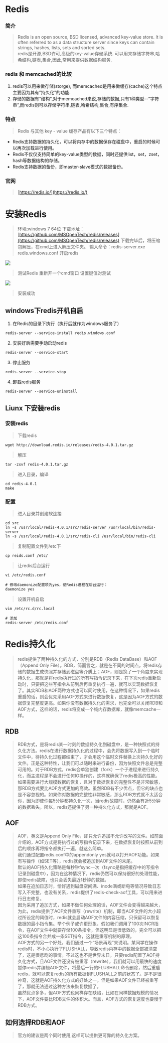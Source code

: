 # Redis
### 简介
> Redis is an open source, BSD licensed, advanced key-value store. It is often referred to as a data structure server since keys can contain strings, hashes, lists, sets and sorted sets.<br>
redis是开源,BSD许可,高级的key-value存储系统. 可以用来存储字符串,哈希结构,链表,集合,因此,常用来提供数据结构服务.

### redis 和 memcached的比较
1. redis可以用来做存储(storge), 而memcached是用来做缓存(cache)这个特点主要因为其有”持久化”的功能.
2. 存储的数据有"结构",对于memcached来说,存储的数据,只有1种类型--”字符串”,而redis则可以存储字符串,链表,哈希结构,集合,有序集合.

### 特点
> Redis 与其他 key - value 缓存产品有以下三个特点：
- Redis支持数据的持久化，可以将内存中的数据保存在磁盘中，重启的时候可以再次加载进行使用。
- Redis不仅仅支持简单的key-value类型的数据，同时还提供list，set，zset，hash等数据结构的存储。
- Redis支持数据的备份，即master-slave模式的数据备份。 

### 官网
> [https://redis.io/](https://redis.io/)

# 安装Redis
> 环境:windows 7 64位
> 下载地址：[https://github.com/MSOpenTech/redis/releases](https://github.com/MSOpenTech/redis/releases)
> 下载完毕后，将压缩包解压，在cmd上进入解压文件夹。
> 输入命令：redis-server.exe redis.windows.conf 开启redis

![](http://i.imgur.com/WSwD5ar.png)

> 测试Redis
> 重新开一个cmd窗口
> 设置键值对测试

![](http://i.imgur.com/u5kMt9d.png)

> 安装成功

## windows下redis开机自启
1. 在Redis的目录下执行（执行后就作为windows服务了）
```
redis-server --service-install redis.windows.conf
```
2. 安装好后需要手动启动redis
```
redis-server --service-start
```
3. 停止服务
```
redis-server --service-stop
```
4. 卸载redis服务
```
redis-server --service-uninstall
```

## Liunx 下安装redis
### 安装redis
> 下载redis

```shell
wget http://download.redis.io/releases/redis-4.0.1.tar.gz
```

> 解压

```shell
tar -zxvf redis-4.0.1.tar.gz
```

> 进入目录，编译

```
cd redis-4.0.1
make
```
### 配置
> 进入目录并创建软连接

```shell
cd src
ln -s /usr/local/redis-4.0.1/src/redis-server /usr/local/bin/redis-server
ln -s /usr/local/redis-4.0.1/src/redis-cli /usr/local/bin/redis-cli
```

> 复制配置文件到/etc下

```
cp reids.conf /etc/
```
> 让redis后台运行

```
vi /etc/redis.conf

# 修改daemonize配置项为yes，使Redis进程在后台运行：
daemonize yes
```
> 设置开机自启

```shell
vim /etc/rc.d/rc.local

# 添加
redis-server /etc/redis.conf
```


# Redis持久化
>redis提供了两种持久化的方式，分别是RDB（Redis DataBase）和AOF（Append Only File）。RDB，简而言之，就是在不同的时间点，将redis存储的数据生成快照并存储到磁盘等介质上；AOF，则是换了一个角度来实现持久化，那就是将redis执行过的所有写指令记录下来，在下次redis重新启动时，只要把这些写指令从前到后再重复执行一遍，就可以实现数据恢复了。其实RDB和AOF两种方式也可以同时使用，在这种情况下，如果redis重启的话，则会优先采用AOF方式来进行数据恢复，这是因为AOF方式的数据恢复完整度更高。如果你没有数据持久化的需求，也完全可以关闭RDB和AOF方式，这样的话，redis将变成一个纯内存数据库，就像memcache一样。

## RDB
> RDB方式，是将redis某一时刻的数据持久化到磁盘中，是一种快照式的持久化方法。redis在进行数据持久化的过程中，会先将数据写入到一个临时文件中，待持久化过程都结束了，才会用这个临时文件替换上次持久化好的文件。正是这种特性，让我们可以随时来进行备份，因为快照文件总是完整可用的。对于RDB方式，redis会单独创建（fork）一个子进程来进行持久化，而主进程是不会进行任何IO操作的，这样就确保了redis极高的性能。如果需要进行大规模数据的恢复，且对于数据恢复的完整性不是非常敏感，那RDB方式要比AOF方式更加的高效。虽然RDB有不少优点，但它的缺点也是不容忽视的。如果你对数据的完整性非常敏感，那么RDB方式就不太适合你，因为即使你每5分钟都持久化一次，当redis故障时，仍然会有近5分钟的数据丢失。所以，redis还提供了另一种持久化方式，那就是AOF。

## AOF
> AOF，英文是Append Only File，即只允许追加不允许改写的文件。如前面介绍的，AOF方式是将执行过的写指令记录下来，在数据恢复时按照从前到后的顺序再将指令都执行一遍，就这么简单。<br>
> 我们通过配置redis.conf中的appendonly yes就可以打开AOF功能。如果有写操作（如SET等），redis就会被追加到AOF文件的末尾。<br>
默认的AOF持久化策略是每秒钟fsync一次（fsync是指把缓存中的写指令记录到磁盘中），因为在这种情况下，redis仍然可以保持很好的处理性能，即使redis故障，也只会丢失最近1秒钟的数据。<br>
> 如果在追加日志时，恰好遇到磁盘空间满、inode满或断电等情况导致日志写入不完整，也没有关系，redis提供了redis-check-aof工具，可以用来进行日志修复。<br>
> 因为采用了追加方式，如果不做任何处理的话，AOF文件会变得越来越大，为此，redis提供了AOF文件重写（rewrite）机制，即当AOF文件的大小超过所设定的阈值时，redis就会启动AOF文件的内容压缩，只保留可以恢复数据的最小指令集。举个例子或许更形象，假如我们调用了100次INCR指令，在AOF文件中就要存储100条指令，但这明显是很低效的，完全可以把这100条指令合并成一条SET指令，这就是重写机制的原理。<br>
> AOF方式的另一个好处，我们通过一个“场景再现”来说明。某同学在操作redis时，不小心执行了FLUSHALL，导致redis内存中的数据全部被清空了，这是很悲剧的事情。不过这也不是世界末日，只要redis配置了AOF持久化方式，且AOF文件还没有被重写（rewrite），我们就可以用最快的速度暂停redis并编辑AOF文件，将最后一行的FLUSHALL命令删除，然后重启redis，就可以恢复redis的所有数据到FLUSHALL之前的状态了。是不是很神奇，这就是AOF持久化方式的好处之一。但是如果AOF文件已经被重写了，那就无法通过这种方法来恢复数据了。<br>
> 虽然优点多多，但AOF方式也同样存在缺陷，比如在同样数据规模的情况下，AOF文件要比RDB文件的体积大。而且，AOF方式的恢复速度也要慢于RDB方式。

## 如何选择RDB和AOF
> 官方的建议是两个同时使用,这样可以提供更可靠的持久化方案。

